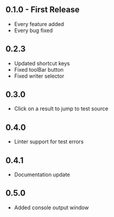 ## 0.1.0 - First Release
* Every feature added
* Every bug fixed

## 0.2.3
* Updated shortcut keys
* Fixed toolBar button
* Fixed writer selector

## 0.3.0
* Click on a result to jump to test source

## 0.4.0
* Linter support for test errors

## 0.4.1
* Documentation update

## 0.5.0
* Added console output window
